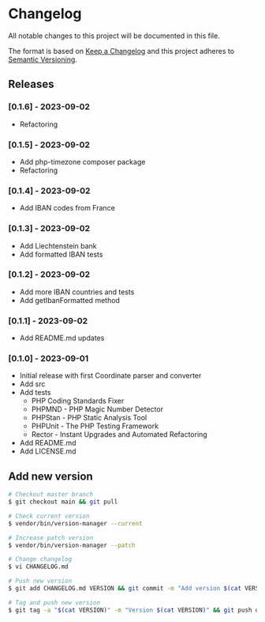 # Changelog

All notable changes to this project will be documented in this file.

The format is based on [Keep a Changelog](http://keepachangelog.com/en/1.0.0/)
and this project adheres to [Semantic Versioning](http://semver.org/spec/v2.0.0.html).

## Releases

### [0.1.6] - 2023-09-02

* Refactoring

### [0.1.5] - 2023-09-02

* Add php-timezone composer package
* Refactoring

### [0.1.4] - 2023-09-02

* Add IBAN codes from France

### [0.1.3] - 2023-09-02

* Add Liechtenstein bank
* Add formatted IBAN tests

### [0.1.2] - 2023-09-02

* Add more IBAN countries and tests
* Add getIbanFormatted method

### [0.1.1] - 2023-09-02

* Add README.md updates

### [0.1.0] - 2023-09-01

* Initial release with first Coordinate parser and converter
* Add src
* Add tests
  * PHP Coding Standards Fixer
  * PHPMND - PHP Magic Number Detector
  * PHPStan - PHP Static Analysis Tool
  * PHPUnit - The PHP Testing Framework
  * Rector - Instant Upgrades and Automated Refactoring
* Add README.md
* Add LICENSE.md

## Add new version

```bash
# Checkout master branch
$ git checkout main && git pull

# Check current version
$ vendor/bin/version-manager --current

# Increase patch version
$ vendor/bin/version-manager --patch

# Change changelog
$ vi CHANGELOG.md

# Push new version
$ git add CHANGELOG.md VERSION && git commit -m "Add version $(cat VERSION)" && git push

# Tag and push new version
$ git tag -a "$(cat VERSION)" -m "Version $(cat VERSION)" && git push origin "$(cat VERSION)"
```
